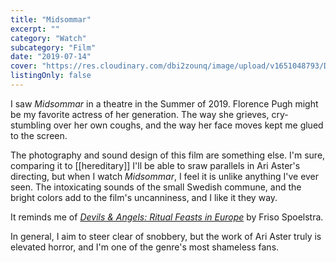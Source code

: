 ```yaml
---
title: "Midsommar"
excerpt: ""
category: "Watch"
subcategory: "Film"
date: "2019-07-14"
cover: "https://res.cloudinary.com/dbi2zounq/image/upload/v1651048793/Digital%20garden/media/midsommar_ddr1qc.jpg"
listingOnly: false
---
```

I saw _Midsommar_ in a theatre in the Summer of 2019. Florence Pugh might be my favorite actress of her generation. The way she grieves, cry-stumbling over her own coughs, and the way her face moves kept me glued to the screen. 

The photography and sound design of this film are something else. I'm sure, comparing it to [[hereditary]] I'll be able to sraw parallels in Ari Aster's directing, but when I watch _Midsommar_, I feel it is unlike anything I've ever seen. The intoxicating sounds of the small Swedish commune, and the bright colors add to the film's uncanniness, and I like it they way.

It reminds me of _[Devils & Angels: Ritual Feasts in Europe](https://www.frisospoelstra.com/portfolio/G0000K5OxBhSJBOw)_ by Friso Spoelstra.

In general, I aim to steer clear of snobbery, but the work of Ari Aster truly is elevated horror, and I'm one of the genre's most shameless fans.